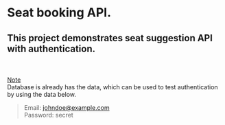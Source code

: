# Seat booking API.
## This project demonstrates seat suggestion API with authentication.
<br></br>
<ins>Note</ins>  
Database is already has the data, which can be used to test authentication by using the data below.  
> Email: johndoe@example.com  
> Password: secret
